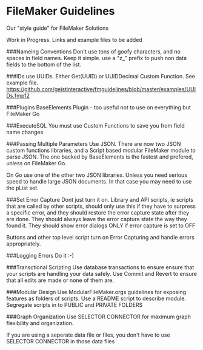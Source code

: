 # FileMaker Guidelines

Our "style guide" for FileMaker Solutions

Work in Progress. Links and example files to be added

###Nameing Conventions
Don't use tons of goofy characters, and no spaces in field names. Keep it simple. use a "z_" prefix to push non data fields to the bottom of the list.

###IDs
use UUIDs. Either Get(UUID) or UUIDDecimal Custom Function. See example file. https://github.com/geistinteractive/fmguidelines/blob/master/examples/UUIDs.fmp12

###Plugins
BaseElements Plugin - too useful not to use on everything but FileMaker Go

###ExecuteSQL
You must use Custom Functions to save you from field name changes

###Passing Multiple Parameters
Use JSON. There are now two JSON custom functions libraries, and a Script based modular FileMaker module to parse JSON. The one backed by BaseElements is the fastest and prefered, unless on FileMaker Go.

On Go use one of the other two JSON libraries. Unless you need serious speed to handle large JSON documents.  In that case you may need to use the pList set.

###Set Error Capture
Dont just turn it on.  Library and API scripts, ie scripts that are called by other scripts, should only use this if they have to surpress a specific error, and they should restore the error capture state after they are done.  They should always leave the error capture state the way they found it. They should show error dialogs ONLY if error capture is set to OFF

Buttons and other top level script turn on Error Capturing and handle errors appropriately.

###Logging Errors
Do it :-)

###Transctional Scripting
Use database transactions to ensure ensure that your scripts are handling your data safely. Use Commit and Revert to ensure that all edits are made or none of them are.

###Modular Design
Use ModularFileMaker.orgs guidelines for exposing features as folders of scripts. Use a README script to describe module. Segregate scripts in to PUBLIC and PRIVATE FOLDERS

###Graph Organization
Use SELECTOR CONNECTOR for maximum graph flexibility and organization. 

If you are using a seperate data file or files, you don't have to use SELECTOR CONNECTOR in those data files